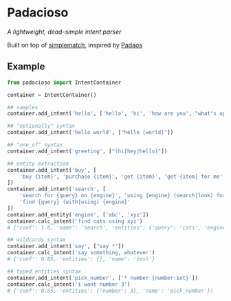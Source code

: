 # Padacioso

*A lightweight, dead-simple intent parser*

Built on top of [simplematch](https://github.com/tfeldmann/simplematch), inspired by [Padaos](https://github.com/MycroftAI/padaos)

## Example

```python
from padacioso import IntentContainer

container = IntentContainer()

## samples
container.add_intent('hello', ['hello', 'hi', 'how are you', "what's up"])

## "optionally" syntax
container.add_intent('hello world', ["hello [world]"])

## "one_of" syntax
container.add_intent('greeting', ["(hi|hey|hello)"])

## entity extraction
container.add_intent('buy', [
    'buy {item}', 'purchase {item}', 'get {item}', 'get {item} for me'
])
container.add_intent('search', [
    'search for {query} on {engine}', 'using {engine} (search|look) for {query}',
    'find {query} (with|using) {engine}'
])
container.add_entity('engine', ['abc', 'xyz'])
container.calc_intent('find cats using xyz')
# {'conf': 1.0, 'name': 'search', 'entities': {'query': 'cats', 'engine': 'xyz'}}

## wildcards syntax
container.add_intent('say', ["say *"])
container.calc_intent('say something, whatever')
# {'conf': 0.85, 'entities': {}, 'name': 'test'}

## typed entities syntax
container.add_intent('pick_number', ['* number {number:int}'])
container.calc_intent('i want number 3')
# {'conf': 0.85, 'entities': {'number': 3}, 'name': 'pick_number'})

```